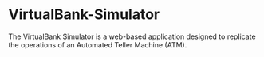 # VirtualBank-Simulator
The VirtualBank Simulator is a web-based application designed to replicate the operations of an Automated Teller Machine (ATM).
